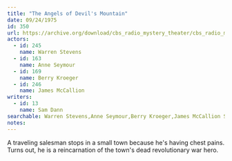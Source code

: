```yaml
---
title: "The Angels of Devil's Mountain"
date: 09/24/1975
id: 350
url: https://archive.org/download/cbs_radio_mystery_theater/cbs_radio_mystery_theater-0301-0350.zip/cbs_radio_mystery_theater-0301-0350%2Fcbsrmt_0350_the_angels_of_devils_mountain.mp3
actors:  
  - id: 245
    name: Warren Stevens  
  - id: 163
    name: Anne Seymour  
  - id: 169
    name: Berry Kroeger  
  - id: 246
    name: James McCallion
writers:  
  - id: 13
    name: Sam Dann
searchable: Warren Stevens,Anne Seymour,Berry Kroeger,James McCallion Sam Dann
notes:  
---
```

A traveling salesman stops in a small town because he's having chest pains. Turns out, he is a reincarnation of the town's dead revolutionary war hero.